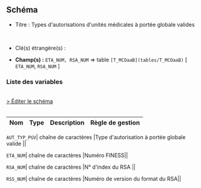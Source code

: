 ## Schéma


- Titre : Types d'autorisations d'unités médicales à portée globale valides
<br />



- Clé(s) étrangère(s) : <br />

- **Champ(s) :** `ETA_NUM, RSA_NUM`
  => table `[T_MCOaaB](tables/T_MCOaaB)` [ `ETA_NUM`, `RSA_NUM` ]<br />

 
### Liste des variables
<br />
<div>
    <a href="https://gitlab.com/healthdatahub/applications-du-hdh/schema-snds/-/tree/master/schemas/PMSI MCO/T_MCOaaUPGV.json"
       target="_blank" rel="noopener noreferrer">> Éditer le schéma</a>
</div>
<br />

Nom | Type | Description | Règle de gestion
-|-|-|-



`AUT_TYP_PGV`| chaîne de caractères |Type d'autorisation à portée globale valide ||

`ETA_NUM`| chaîne de caractères |Numéro FINESS||

`RSA_NUM`| chaîne de caractères |N° d'index du RSA ||

`RSS_NUM`| chaîne de caractères |Numéro de version du format du RSA||

